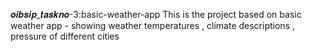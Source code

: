 𝒐𝒊𝒃𝒔𝒊𝒑_𝒕𝒂𝒔𝒌𝒏𝒐-3:basic-weather-app
This is the project based on basic weather app -  showing  weather temperatures , climate descriptions , pressure of different cities 
